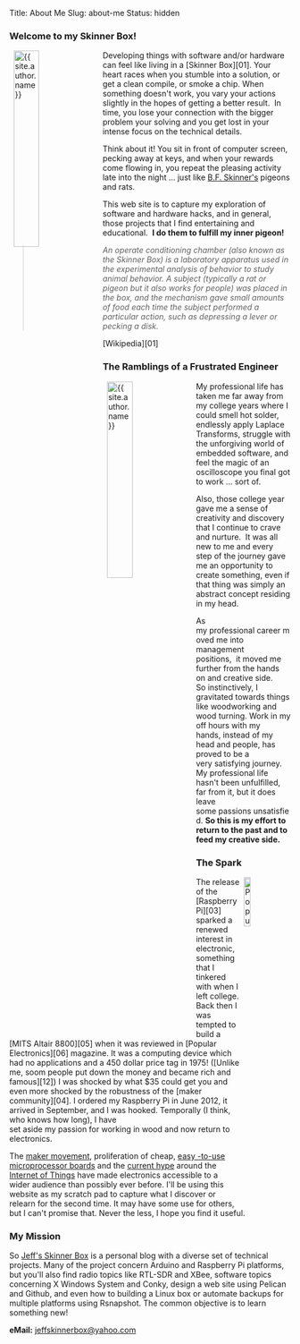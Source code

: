 Title: About Me
Slug: about-me
Status: hidden

### Welcome to my Skinner Box!
<a href="http://webspace.ship.edu/cgboer/skinner.html">
    <img class="img-rounded" style="margin: 0px 8px; float: left" title="Skinner Box: A soundproof, light-resistant box or cage used in laboratories to isolate an animal for experiments in operant conditioning and usually containing only a bar or lever to be pressed by the animal to gain a reward, such as food, or to avoid a painful stimulus, such as a shock." alt="{{ site.author.name }}" src="http://content.answcdn.com/main/content/img/oxford/Oxford_Mind/0198162246.skinner-box.1.jpg" width="30%" height="30%" />
</a>
Developing things with software and/or hardware can feel like living in a [Skinner Box][01]. Your heart races when you stumble into a solution, or get a clean compile, or smoke a chip. When something doesn't work, you vary your actions slightly in the hopes of getting a better result.  In time, you lose your connection with the bigger problem your solving and you get lost in your intense focus on the technical details.

Think about it! You sit in front of computer screen, pecking away at keys, and when your rewards come flowing in, you repeat the pleasing activity late into the night ... just like [B.F. Skinner's][02] pigeons and rats.

This web site is to capture my exploration of software and hardware hacks, and in general, those projects that I find entertaining and educational.  **I do them to fulfill my inner pigeon!**

>_An operate conditioning chamber (also known as the Skinner Box) is a laboratory apparatus used in the experimental analysis of behavior to study animal behavior. A subject (typically a rat or pigeon but it also works for people) was placed in the box, and the mechanism gave small amounts of food each time the subject performed a particular action, such as depressing a lever or pecking a disk._
<footer>[Wikipedia][01]</footer>

### The Ramblings of a Frustrated Engineer
<a href="http://thehappiestcow.wordpress.com/2012/09/17/switching-light-sculptures/">
    <img class="img-rounded" style="margin: 0px 8px; float: left" title="The artistic, yet technical sophisticated, works of Australian engineer & artist, Ian Burns." alt="{{ site.author.name }}" src="http://thehappiestcow.files.wordpress.com/2012/09/20120917-131948.jpg" width="30%" height="30%" />
</a>
My professional life has taken me far away from my college years where I could smell hot solder, endlessly apply Laplace Transforms, struggle with the unforgiving world of embedded software, and feel the magic of an oscilloscope you final got to work ... sort of.

Also, those college year gave me a sense of creativity and discovery that I continue to crave and nurture.  It was all new to me and every step of the journey gave me an opportunity to create something, even if that thing was simply an abstract concept residing in my head.

As my professional career moved me into management positions,  it moved me further from the hands on and creative side. So instinctively, I gravitated towards things like woodworking and wood turning.
Work in my off hours with my hands, instead of my head and people, has proved to be a very satisfying journey.
My professional life hasn't been unfulfilled, far from it, but it does leave some passions unsatisfied.
**So this is my effort to return to the past and to feed my creative side.**

### The Spark
<a href="http://www.americanradiohistory.com/Archive-Poptronics/70s/1975/Poptronics-1975-01.pdf">
    <img class="img-rounded" style="margin: 0px 8px; float: right" title="Cover of January 1975 issue of Popular Electroncis magazine featuring the Altair 8800" alt="Popular Electroncis magazine" src="http://www.digibarn.com/collections/mags/pe-jan-1975/pe-1975-01-altair-cover.jpg" width="15%" height="15%" />
</a>
The release of the [Raspberry Pi][03] sparked a renewed interest in electronic,
something that I tinkered with when I left college.
Back then I was tempted to build a [MITS Altair 8800][05]
when it was reviewed in [Popular Electronics][06] magazine.
It was a computing device which had no applications and a 450 dollar price tag in 1975!
([Unlike me, soom people put down the money and became rich and famous][12])
I was shocked by what $35 could get you and even more shocked by the robustness of the [maker community][04].
I ordered my Raspberry Pi in June 2012, it arrived in September, and I was hooked.
Temporally (I think, who knows how long),
I have set aside my passion for working in wood and now return to electronics.

The [maker movement][08], proliferation of cheap,
[easy -to-use microprocessor boards][09]
and the [current hype][10] around the [Internet of Things][11]
have made electronics accessible to a wider audience than possibly ever before.
I'll be using this website as my scratch pad to capture what I discover or relearn for the second time.
It may have some use for others, but I can't promise that.
Never the less, I hope you find it useful.

### My Mission
So [Jeff's Skinner Box][07] is a personal blog with a diverse set of technical projects.
Many of the project concern Arduino and Raspberry Pi platforms,
but you'll also find radio topics like RTL-SDR and XBee,
software topics concerning X Windows System and Conky,
design a web site using Pelican and Github,
and even how to building a Linux box or automate backups for multiple platforms using Rsnapshot.
The common objective is to learn something new!

<script src="//platform.linkedin.com/in.js" type="text/javascript"></script>
<script type="IN/MemberProfile" data-id="http://www.linkedin.com/in/jeffreyirland" data-format="hover" data-text="Jeff Irland"></script>
**eMail:** jeffskinnerbox@yahoo.com



[01]:http://en.wikipedia.org/wiki/Skinner_box "Description of the Classic Skinner Box"
[02]:https://en.wikipedia.org/wiki/B._F._Skinner "Biography of the inventor of the Skinner Box"
[03]:http://www.raspberrypi.org/faqs
[04]:http://en.wikipedia.org/wiki/Maker_culture
[05]:http://oldcomputers.net/altair-8800.html
[06]:http://www.americanradiohistory.com/Archive-Poptronics/70s/1975/Poptronics-1975-01.pdf
[07]:http://www.jeffskinnerbox.me
[08]:http://time.com/104210/maker-faire-maker-movement/
[09]:https://learn.adafruit.com/embedded-linux-board-comparison/overview
[10]:http://www.forbes.com/sites/gilpress/2014/08/18/its-official-the-internet-of-things-takes-over-big-data-as-the-most-hyped-technology/
[11]:http://en.wikipedia.org/wiki/Internet_of_Things
[12]:https://www.youtube.com/watch?v=X5lpOskKF9I&feature=youtu.be
